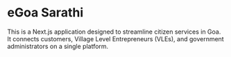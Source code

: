 # eGoa Sarathi

This is a Next.js application designed to streamline citizen services in Goa. It connects customers, Village Level Entrepreneurs (VLEs), and government administrators on a single platform.

